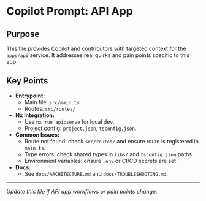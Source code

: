 # Copilot Prompt: API App

## Purpose
This file provides Copilot and contributors with targeted context for the `apps/api` service. It addresses real quirks and pain points specific to this app.

## Key Points
- **Entrypoint:**
  - Main file: `src/main.ts`
  - Routes: `src/routes/`
- **Nx Integration:**
  - Use `nx run api:serve` for local dev.
  - Project config: `project.json`, `tsconfig.json`.
- **Common Issues:**
  - Route not found: check `src/routes/` and ensure route is registered in `main.ts`.
  - Type errors: check shared types in `libs/` and `tsconfig.json` paths.
  - Environment variables: ensure `.env` or CI/CD secrets are set.
- **Docs:**
  - See `docs/ARCHITECTURE.md` and `docs/TROUBLESHOOTING.md`.

---
*Update this file if API app workflows or pain points change.*
